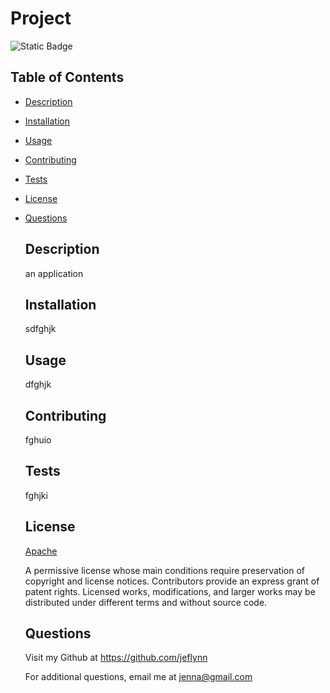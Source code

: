 # Project
![Static Badge](https://img.shields.io/badge/license-apache-brightgreen)


  ## Table of Contents

- [Description](#description)
- [Installation](#installation)
- [Usage](#usage)
- [Contributing](#contributing)
- [Tests](#tests)
- [License](#license)
- [Questions](#questions)


  ## Description

  an application


  ## Installation
  
  sdfghjk


  ## Usage

  dfghjk


  ## Contributing

  fghuio


  ## Tests

  fghjki


  ## License

  [Apache](http://www.apache.org/licenses/)

  A permissive license whose main conditions require preservation of copyright and license notices. Contributors provide an express grant of patent rights. Licensed works, modifications, and larger works may be distributed under different terms and without source code.


  ## Questions

  Visit my Github at https://github.com/jeflynn

  For additional questions, email me at jenna@gmail.com

